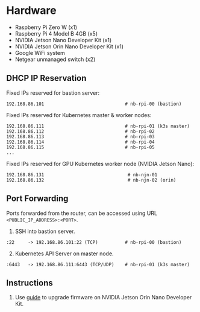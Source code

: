 # Hardware

- Raspberry Pi Zero W (x1)
- Raspberry Pi 4 Model B 4GB (x5)
- NVIDIA Jetson Nano Developer Kit (x1)
- NVIDIA Jetson Orin Nano Developer Kit (x1)
- Google WiFi system
- Netgear unmanaged switch (x2)

## DHCP IP Reservation

Fixed IPs reserved for bastion server:

```
192.168.86.101                              # nb-rpi-00 (bastion)
```

Fixed IPs reserved for Kubernetes master & worker nodes:

```
192.168.86.111                              # nb-rpi-01 (k3s master)
192.168.86.112                              # nb-rpi-02
192.168.86.113                              # nb-rpi-03
192.168.86.114                              # nb-rpi-04
192.168.86.115                              # nb-rpi-05
...
```

Fixed IPs reserved for GPU Kubernetes worker node (NVIDIA Jetson Nano):

```
192.168.86.131                               # nb-njn-01
192.168.86.132                               # nb-njn-02 (orin)
```

## Port Forwarding

Ports forwarded from the router, can be accessed using URL `<PUBLIC_IP_ADDRESS>:<PORT>`.

1. SSH into bastion server.

```
:22     -> 192.168.86.101:22 (TCP)          # nb-rpi-00 (bastion)
```

2. Kubernetes API Server on master node.

```
:6443   -> 192.168.86.111:6443 (TCP/UDP)    # nb-rpi-01 (k3s master)
```

## Instructions

1. Use [guide](https://www.jetson-ai-lab.com/initial_setup_jon.html) to upgrade firmware on NVIDIA Jetson Orin Nano Developer Kit.
